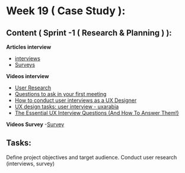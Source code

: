 # Week 19 ( Case Study ): 
## Content ( Sprint -1 ( Research & Planning ) ):

**Articles interview**
- [interviews](https://maze.co/guides/user-interviews/)
- [Surveys](http://maze.co/guides/ux-surveys/)

 **Videos interview**
- [User Research](https://www.youtube.com/watch?v=z3ruzLItPlM&t=1402s)
- [Questions to ask in your first meeting](https://www.youtube.com/watch?v=KLVRrFYCTHs)
- [How to conduct user interviews as a UX Designer](https://www.youtube.com/watch?v=1I80heBlPN4&t=16s)
- [UX design tasks: user interview - uxarabia](https://www.youtube.com/watch?v=g73vLvUTB6Y)
- [The Essential UX Interview Questions (And How To Answer Them!)](https://www.youtube.com/watch?v=vu3xcQm7cEo)

**Videos Survey**
-[Survey](https://www.youtube.com/watch?v=BLAd6fiP-mg)

## Tasks:
Define project objectives and target audience. 
Conduct user research (interviews, survey)

